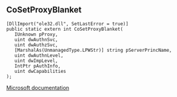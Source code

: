 ## CoSetProxyBlanket

```
[DllImport("ole32.dll", SetLastError = true)]
public static extern int CoSetProxyBlanket(
   IUnknown pProxy,
   uint dwAuthnSvc,
   uint dwAuthzSvc,
   [MarshalAs(UnmanagedType.LPWStr)] string pServerPrincName,
   uint dwAuthnLevel,
   uint dwImpLevel,
   IntPtr pAuthInfo,
   uint dwCapabilities
);
```

[Microsoft documentation](https://docs.microsoft.com/en-us/windows/win32/api/combaseapi/nf-combaseapi-cosetproxyblanket)
